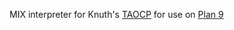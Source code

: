 MIX interpreter for Knuth's
[TAOCP](http://www-cs-faculty.stanford.edu/~uno/taocp.html) for use on
[Plan 9](http://9front.org)
